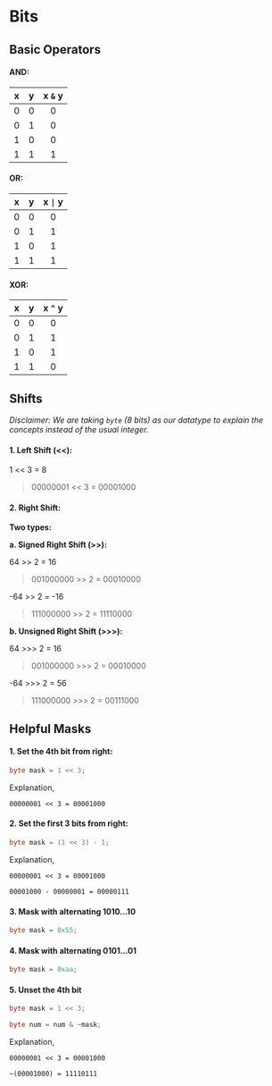 # Bits

## Basic Operators

#### AND:

| x | y | x `&` y |
----|---|:-------:|
| 0 | 0 | 0       |
| 0 | 1 | 0       |
| 1 | 0 | 0       |
| 1 | 1 | 1       |

#### OR:

| x | y | x `\|` y |
|---|---|:--------:|
| 0 | 0 | 0        |
| 0 | 1 | 1        |
| 1 | 0 | 1        |
| 1 | 1 | 1        |

#### XOR:

| x | y | x `^` y |
|---|---|:-------:|
| 0 | 0 | 0       |
| 0 | 1 | 1       |
| 1 | 0 | 1       |
| 1 | 1 | 0       |


## Shifts

_Disclaimer: We are taking `byte` (8 bits) as our datatype to explain the
 concepts instead of the usual integer._

#### 1. Left Shift (<<):

1 << 3 = 8

> 00000001 << 3 = 00001000

#### 2. Right Shift:

**Two types:**

**a. Signed Right Shift (>>):**

64 >> 2 = 16

> 001000000 >> 2 = 00010000

-64 >> 2 = -16

> 111000000 >> 2 = 11110000 

**b. Unsigned Right Shift (>>>):**

64 >>> 2 = 16

> 001000000 >>> 2 = 00010000

-64 >>> 2 = 56

> 111000000 >>> 2 = 00111000

## Helpful Masks

#### 1. Set the 4th bit from right:

```java
byte mask = 1 << 3;
```

Explanation, 

```
00000001 << 3 = 00001000
```
    
#### 2. Set the first 3 bits from right:

```java
byte mask = (1 << 3) - 1;
```

Explanation,

```
00000001 << 3 = 00001000

00001000 - 00000001 = 00000111
```

#### 3. Mask with alternating 1010...10

```java
byte mask = 0x55;
```

#### 4. Mask with alternating 0101...01

```java
byte mask = 0xaa;
```

#### 5. Unset the 4th bit

```java
byte mask = 1 << 3;

byte num = num & ~mask;
```

Explanation,

```
00000001 << 3 = 00001000

~(00001000) = 11110111
```
